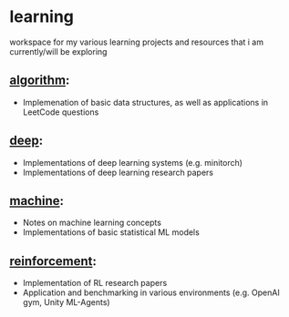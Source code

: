 # learning 
workspace for my various learning projects and resources that i am currently/will be exploring

## [algorithm](./algorithm/):
- Implemenation of basic data structures, as well as applications in LeetCode questions

## [deep](./deep/):
- Implementations of deep learning systems (e.g. minitorch)
- Implementations of deep learning research papers

## [machine](./machine/):
- Notes on machine learning concepts
- Implementations of basic statistical ML models

## [reinforcement](./reinforcement/):
- Implementation of RL research papers
- Application and benchmarking in various environments (e.g. OpenAI gym, Unity ML-Agents)
